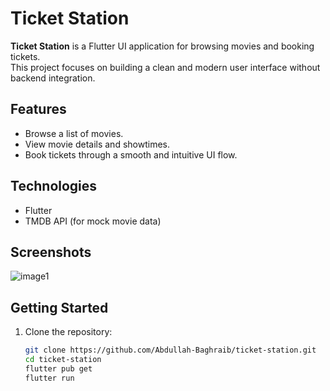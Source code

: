 # Ticket Station

**Ticket Station** is a Flutter UI application for browsing movies and booking tickets.  
This project focuses on building a clean and modern user interface without backend integration.

## Features

- Browse a list of movies.
- View movie details and showtimes.
- Book tickets through a smooth and intuitive UI flow.

## Technologies

- Flutter
- TMDB API (for mock movie data)

## Screenshots
![image1](https://github.com/user-attachments/assets/af032f78-6ed3-4e26-a4db-5e294b86aced)


## Getting Started

1. Clone the repository:
   ```bash
   git clone https://github.com/Abdullah-Baghraib/ticket-station.git
   cd ticket-station
   flutter pub get
   flutter run
